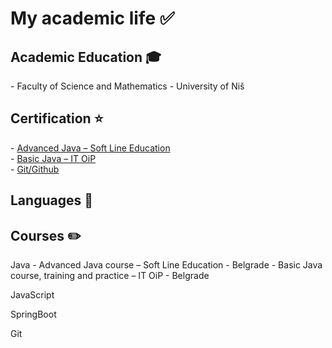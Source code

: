 <h1>My academic life ✅</h1>

<h2>Academic Education 🎓</h2>
-	Faculty of Science and Mathematics - University of Niš

<h2>Certification ⭐</h2>
-	<a href="https://github.com/MickyNM](https://github.com/MickyNM/list-of-courses/blob/main/cerificates/Miroslav%20Nikoli%C4%87%20-%20SoftLine.pdf)">Advanced Java – Soft Line Education</a><br>
-	<a href="https://github.com/MickyNM](https://github.com/MickyNM/list-of-courses/blob/main/cerificates/Miroslav%20Nikoli%C4%87%20java.pdf)">Basic Java – IT OiP</a><br>
-	<a href="https://github.com/MickyNM](https://github.com/MickyNM/list-of-courses/blob/main/cerificates/certificate-of-completion-for-git-and-github-essentials.pdf)">Git/Github</a><br>

<h2>Languages 📍</h2>

<h2>Courses ✏️</h2>
Java
-	Advanced Java course – Soft Line Education - Belgrade
-	Basic Java course, training and practice – IT OiP - Belgrade

JavaScript

SpringBoot

Git
